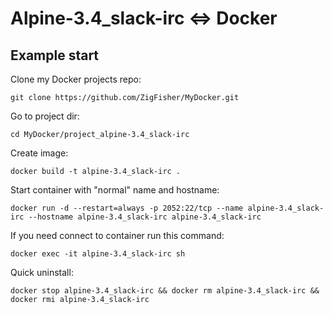 Alpine-3.4_slack-irc <=> Docker
===============================

## Example start

Clone my Docker projects repo:

	git clone https://github.com/ZigFisher/MyDocker.git

Go to project dir:

	cd MyDocker/project_alpine-3.4_slack-irc

Create image:

	docker build -t alpine-3.4_slack-irc .

Start container with "normal" name and hostname:

	docker run -d --restart=always -p 2052:22/tcp --name alpine-3.4_slack-irc --hostname alpine-3.4_slack-irc alpine-3.4_slack-irc

If you need connect to container run this command:

	docker exec -it alpine-3.4_slack-irc sh

Quick uninstall:

	docker stop alpine-3.4_slack-irc && docker rm alpine-3.4_slack-irc && docker rmi alpine-3.4_slack-irc

